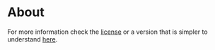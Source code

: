 # About

For more information check the [license](LICENSE.md) or a version that is simpler to understand [here](https://choosealicense.com/licenses/mpl-2.0/ "choosealicense.com - MPL-2.0").
